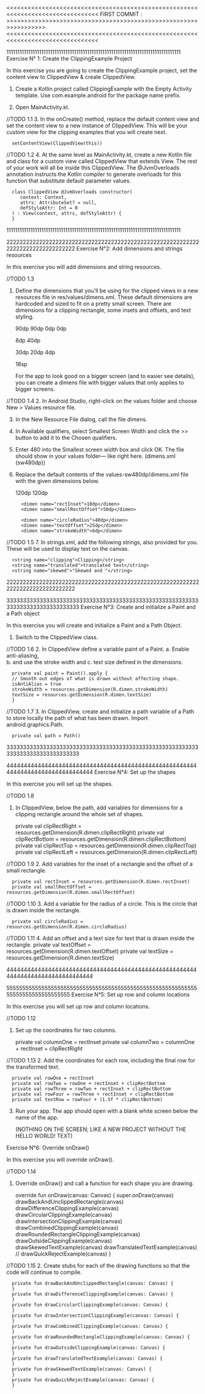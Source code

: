 


<<<<<<<<<<<<<<<<<<<<<<<<<<<<<<<<<<<<<<<<<<<<<<<<<<<<<<<<<<<<<<<<<<<<<<<<<<<<<<<<
FIRST COMMIT : >>>>>>>>>>>>>>>>>>>>>>>>>>>>>>>>>>>>>>>>>>>>>>>>>>>>>>>>>>>>>>>>>
<<<<<<<<<<<<<<<<<<<<<<<<<<<<<<<<<<<<<<<<<<<<<<<<<<<<<<<<<<<<<<<<<<<<<<<<<<<<<<<<









11111111111111111111111111111111111111111111111111111111111111111111111111111111
Exercise N° 1: Create the ClippingExample Project

In this exercise you are going to create the ClippingExample project, set the
content view to ClippedView & create ClippedView.

1. Create a Kotlin project called ClippingExample with the Empty Activity
   template. Use com.example.android for the package name prefix.

2. Open MainActivity.kt.

//TODO 1.1
3. In the onCreate() method, replace the default content view and set the
   content view to a new instance of ClippedView. This will be your custom view
   for the clipping examples that you will create next.

      setContentView(ClippedView(this))

//TODO 1.2
4. At the same level as MainActivity.kt, create a new Kotlin file and class for
   a custom view called ClippedView that extends View. The rest of your work
   will all be inside this ClippedView. The @JvmOverloads annotation instructs
   the Kotlin compiler to generate overloads for this function that substitute
   default parameter values.

      class ClippedView @JvmOverloads constructor(
         context: Context,
         attrs: AttributeSet? = null,
         defStyleAttr: Int = 0
      ) : View(context, attrs, defStyleAttr) {
      }

11111111111111111111111111111111111111111111111111111111111111111111111111111111









22222222222222222222222222222222222222222222222222222222222222222222222222222222
Exercise N°2: Add dimensions and strings resources

In this exercise you will add dimensions and string resources.

//TODO 1.3
1. Define the dimensions that you'll be using for the clipped views in a new
   resources file in res/values/dimens.xml. These default dimensions are
   hardcoded and sized to fit on a pretty small screen. There are dimensions
   for a clipping rectangle, some insets and offsets, and text styling.

      <?xml version="1.0" encoding="utf-8"?>
      <resources>
      <dimen name="clipRectRight">90dp</dimen>
      <dimen name="clipRectBottom">90dp</dimen>
      <dimen name="clipRectTop">0dp</dimen>
      <dimen name="clipRectLeft">0dp</dimen>

      <dimen name="rectInset">8dp</dimen>
      <dimen name="smallRectOffset">40dp</dimen>

      <dimen name="circleRadius">30dp</dimen>
      <dimen name="textOffset">20dp</dimen>
      <dimen name="strokeWidth">4dp</dimen>

      <dimen name="textSize">18sp</dimen>
      </resources>

   For the app to look good on a bigger screen (and to easier see details),
   you can create a dimens file with bigger values that only applies to bigger
   screens.

//TODO 1.4
2. In Android Studio, right-click on the values folder and choose
   New > Values resource file.

3. In the New Resource File dialog, call the file dimens.

4. In Available qualifiers, select Smallest Screen Width and click
   the >> button to add it to the Chosen qualifiers.

5. Enter 480 into the Smallest screen width box and click OK. The file should
   show in your values folder–– like right here. (dimens.xml (sw480dp))

6. Replace the default contents of the values-sw480dp/dimens.xml file with the
   given dimensions below.

      <?xml version="1.0" encoding="utf-8"?>
      <resources>
         <dimen name="clipRectRight">120dp</dimen>
         <dimen name="clipRectBottom">120dp</dimen>

         <dimen name="rectInset">10dp</dimen>
         <dimen name="smallRectOffset">50dp</dimen>

         <dimen name="circleRadius">40dp</dimen>
         <dimen name="textOffset">25dp</dimen>
         <dimen name="strokeWidth">6dp</dimen>
      </resources>

//TODO 1.5
7. In strings.xml, add the following strings, also provided for you. These will
   be used to display text on the canvas.

      <string name="clipping">Clipping</string>
      <string name="translated">translated text</string>
      <string name="skewed">"Skewed and "</string>

22222222222222222222222222222222222222222222222222222222222222222222222222222222









33333333333333333333333333333333333333333333333333333333333333333333333333333333
Exercise N°3: Create and initialize a Paint and a Path object


In this exercise you will create and initialize a Paint and a Path Object.

1. Switch to the ClippedView class.

//TODO 1.6
2. In ClippedView define a variable paint of a Paint.
   a. Enable anti-aliasing,      
   b. and use the stroke width and
   c. text size defined in the dimensions.

      private val paint = Paint().apply {
      // Smooth out edges of what is drawn without affecting shape.
      isAntiAlias = true
      strokeWidth = resources.getDimension(R.dimen.strokeWidth)
      textSize = resources.getDimension(R.dimen.textSize)
      }

//TODO 1.7
3. In ClippedView, create and initialize a path variable of a Path to store
   locally the path of what has been drawn. Import android.graphics.Path.

      private val path = Path()

33333333333333333333333333333333333333333333333333333333333333333333333333333333









44444444444444444444444444444444444444444444444444444444444444444444444444444444
Exercise N°4: Set up the shapes

In this exercise you will set up the shapes.

//TODO 1.8      
1. In ClippedView, below the path, add variables for dimensions for a clipping
   rectangle around the whole set of shapes.

      private val clipRectRight = resources.getDimension(R.dimen.clipRectRight)
      private val clipRectBottom = resources.getDimension(R.dimen.clipRectBottom)
      private val clipRectTop = resources.getDimension(R.dimen.clipRectTop)
      private val clipRectLeft = resources.getDimension(R.dimen.clipRectLeft)

//TODO 1.9
2. Add variables for the inset of a rectangle and the offset of a small
   rectangle.

      private val rectInset = resources.getDimension(R.dimen.rectInset)
      private val smallRectOffset = resources.getDimension(R.dimen.smallRectOffset)

//TODO 1.10
3. Add a variable for the radius of a circle. This is the circle that is drawn
   inside the rectangle.

      private val circleRadius = resources.getDimension(R.dimen.circleRadius)

//TODO 1.11
4. Add an offset and a text size for text that is drawn inside the rectangle.
      private val textOffset = resources.getDimension(R.dimen.textOffset)
      private val textSize = resources.getDimension(R.dimen.textSize)

44444444444444444444444444444444444444444444444444444444444444444444444444444444









55555555555555555555555555555555555555555555555555555555555555555555555555555555
Exercise N°5: Set up row and column locations

In this exercise you will set up row and column locations.

//TODO 1.12      
1. Set up the coordinates for two columns.

      private val columnOne = rectInset
      private val columnTwo = columnOne + rectInset + clipRectRight

//TODO 1.13
2. Add the coordinates for each row, including the final row for the
   transformed text.

      private val rowOne = rectInset
      private val rowTwo = rowOne + rectInset + clipRectBottom
      private val rowThree = rowTwo + rectInset + clipRectBottom
      private val rowFour = rowThree + rectInset + clipRectBottom
      private val textRow = rowFour + (1.5f * clipRectBottom)

3. Run your app. The app should open with a blank white screen below the name
   of the app.

      (NOTHING ON THE SCREEN; LIKE A NEW PROJECT WITHOUT THE HELLO WORLD! TEXT)







Exercise N°6: Override onDraw()

In this exercise you will override onDraw().

//TODO 1.14
1. Override onDraw() and call a function for each shape you are drawing.

      override fun onDraw(canvas: Canvas) {
      super.onDraw(canvas)
      drawBackAndUnclippedRectangle(canvas)
      drawDifferenceClippingExample(canvas)
      drawCircularClippingExample(canvas)
      drawIntersectionClippingExample(canvas)
      drawCombinedClippingExample(canvas)
      drawRoundedRectangleClippingExample(canvas)
      drawOutsideClippingExample(canvas)
      drawSkewedTextExample(canvas)
      drawTranslatedTextExample(canvas)
      // drawQuickRejectExample(canvas)
      }

//TODO 1.15
2. Create stubs for each of the drawing functions so that the code will
   continue to compile.

      private fun drawBackAndUnclippedRectangle(canvas: Canvas) {
      }
      private fun drawDifferenceClippingExample(canvas: Canvas) {
      }
      private fun drawCircularClippingExample(canvas: Canvas) {
      }
      private fun drawIntersectionClippingExample(canvas: Canvas) {
      }
      private fun drawCombinedClippingExample(canvas: Canvas) {
      }
      private fun drawRoundedRectangleClippingExample(canvas: Canvas) {
      }
      private fun drawOutsideClippingExample(canvas: Canvas) {
      }
      private fun drawTranslatedTextExample(canvas: Canvas) {
      }
      private fun drawSkewedTextExample(canvas: Canvas) {
      }
      private fun drawQuickRejectExample(canvas: Canvas) {
      }
